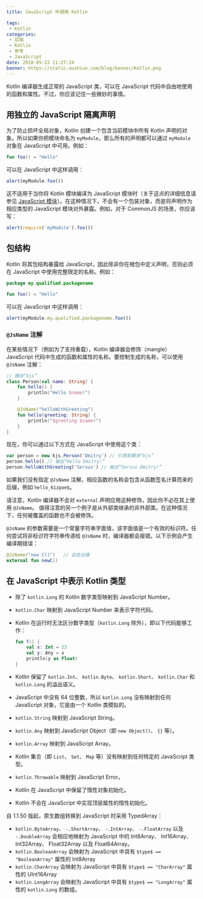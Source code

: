 ```yaml
---
title: JavaScript 中调用 Kotlin

tags:
 - Kotlin
categories:
 - 后端
 - Kotlin
 - 参考
 - JavaScript
date: 2018-05-22 11:27:24
banner: https://static.oushiun.com/blog/banner/Kotlin.png
---
```


Kotlin 编译器生成正常的 JavaScript 类，可以在 JavaScript 代码中自由地使用的函数和属性。不过，你应该记住一些微妙的事情。

<!-- more -->

## 用独立的 JavaScript 隔离声明

为了防止损坏全局对象，Kotlin 创建一个包含当前模块中所有 Kotlin 声明的对象。所以如果你把模块命名为 `myModule`，那么所有的声明都可以通过 `myModule` 对象在 JavaScript 中可用。例如：

```kotlin
fun foo() = "Hello"
```

可以在 JavaScript 中这样调用：

```javascript
alert(myModule.foo())
```

这不适用于当你将 Kotlin 模块编译为 JavaScript 模块时（关于这点的详细信息请参见 [JavaScript 模块](js-modules.html)）。在这种情况下，不会有一个包装对象，而是将声明作为相应类型的 JavaScript 模块对外暴露。例如，对于 CommonJS 的场景，你应该写：

```javascript
alert(require('myModule').foo())
```

## 包结构

Kotlin 将其包结构暴露给 JavaScript，因此除非你在根包中定义声明，否则必须在 JavaScript 中使用完整限定的名称。例如：

```kotlin
package my.qualified.packagename

fun foo() = "Hello"
```

可以在 JavaScript 中这样调用：

```javascript
alert(myModule.my.qualified.packagename.foo())
```

### `@JsName` 注解

在某些情况下（例如为了支持重载），Kotlin 编译器会修饰（mangle） JavaScript 代码中生成的函数和属性的名称。要控制生成的名称，可以使用 `@JsName` 注解：

```kotlin
// 模块“kjs”
class Person(val name: String) {
    fun hello() {
        println("Hello $name!")
    }

    @JsName("helloWithGreeting")
    fun hello(greeting: String) {
        println("$greeting $name!")
    }
}
```

现在，你可以通过以下方式在 JavaScript 中使用这个类：

```javascript
var person = new kjs.Person('Dmitry') // 引用到模块“kjs”
person.hello() // 输出“Hello Dmitry!”
person.helloWithGreeting('Servus') // 输出“Servus Dmitry!”
```

如果我们没有指定 `@JsName` 注解，相应函数的名称会包含从函数签名计算而来的后缀，例如 `hello_61zpoe$`。

请注意，Kotlin 编译器不会对 `external` 声明应用这种修饰，因此你不必在其上使用 `@JsName`。 值得注意的另一个例子是从外部类继承的非外部类。在这种情况下，任何被覆盖的函数也不会被修饰。

`@JsName` 的参数需要是一个常量字符串字面值，该字面值是一个有效的标识符。任何尝试将非标识符字符串传递给 `@JsName` 时，编译器都会报错。以下示例会产生编译期错误：

```kotlin
@JsName("new C()")   // 此处出错
external fun newC()
```

## 在 JavaScript 中表示 Kotlin 类型

*   除了 `kotlin.Long` 的 Kotlin 数字类型映射到 JavaScript Number。
*   `kotlin.Char` 映射到 JavaScript Number 来表示字符代码。
*   Kotlin 在运行时无法区分数字类型（`kotlin.Long` 除外），即以下代码能够工作：

    ```kotlin
    fun f() {
        val x: Int = 23
        val y: Any = x
        println(y as Float)
    }
    ```

*   Kotlin 保留了 `kotlin.Int`、 `kotlin.Byte`、 `kotlin.Short`、 `kotlin.Char` 和 `kotlin.Long` 的溢出语义。
*   JavaScript 中没有 64 位整数，所以 `kotlin.Long` 没有映射到任何 JavaScript 对象，它是由一个 Kotlin 类模拟的。
*   `kotlin.String` 映射到 JavaScript String。
*   `kotlin.Any` 映射到 JavaScript Object（即 `new Object()`、 `{}` 等）。
*   `kotlin.Array` 映射到 JavaScript Array。
*   Kotlin 集合（即 `List`、 `Set`、 `Map` 等）没有映射到任何特定的 JavaScript 类型。
*   `kotlin.Throwable` 映射到 JavaScript Error。
*   Kotlin 在 JavaScript 中保留了惰性对象初始化。
*   Kotlin 不会在 JavaScript 中实现顶层属性的惰性初始化。

自 1.1.50 版起，原生数组转换到 JavaScript 时采用 TypedArray：

*   `kotlin.ByteArray`、 `-.ShortArray`、 `-.IntArray`、 `-.FloatArray` 以及 `-.DoubleArray` 会相应地映射为
    JavaScript 中的 Int8Array、 Int16Array、 Int32Array、 Float32Array 以及 Float64Array。
*   `kotlin.BooleanArray` 会映射为 JavaScript 中具有 `$type$ == "BooleanArray"` 属性的 Int8Array
*   `kotlin.CharArray` 会映射为 JavaScript 中具有 `$type$ == "CharArray"` 属性的 UInt16Array
*   `kotlin.LongArray` 会映射为 JavaScript 中具有 `$type$ == "LongArray"` 属性的 `kotlin.Long` 的数组。
